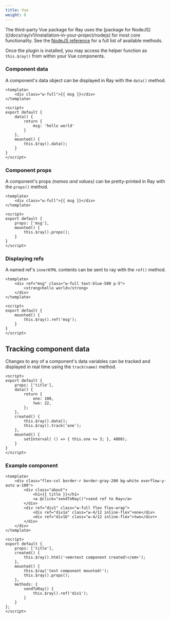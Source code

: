 ```yaml
---
title: Vue
weight: 8
---
```


The third-party Vue package for Ray uses the [package for NodeJS]((/docs/ray/v1/installation-in-your-project/nodejs) for 
most core functionality. See the [NodeJS reference](/docs/ray/v1/usage/nodejs) for a full list of available methods.

Once the plugin is installed, you may access the helper function as `this.$ray()` from within your Vue components.

### Component data

A component's data object can be displayed in Ray with the `data()` method.

```vue
<template>
    <div class="w-full">{{ msg }}</div>
</template>

<script>
export default {
    data() {
        return {
            msg: 'hello world'
        }
    },
    mounted() {
        this.$ray().data();
    }
}
</script>
```

### Component props

A component's props _(names and values)_ can be pretty-printed in Ray with the `props()` method.

```vue
<template>
    <div class="w-full">{{ msg }}</div>
</template>

<script>
export default {
    props: ['msg'],
    mounted() {
        this.$ray().props();
    }
}
</script>
```

### Displaying refs

A named ref's `innerHTML` contents can be sent to ray with the `ref()` method.


```vue
<template>
    <div ref="msg" class="w-full text-blue-500 p-5">
        <strong>hello world</strong>
    </div>
</template>

<script>
export default {
    mounted() {
        this.$ray().ref('msg');
    }
}
</script>
```

## Tracking component data

Changes to any of a component's data variables can be tracked and displayed in real time using the `track(name)` method.

```vue
<script>
export default {
    props: ['title'],
    data() {
        return {
            one: 100,
            two: 22,
        };
    },
    created() {
        this.$ray().data();
        this.$ray().track('one');
    },
    mounted() {
        setInterval( () => { this.one += 3; }, 4000);
    }
}
</script>
```

### Example component

```vue
<template>
    <div class="flex-col border-r border-gray-200 bg-white overflow-y-auto w-100">
        <div class="about">
            <h1>{{ title }}</h1>
            <a @click="sendToRay()">send ref to Ray</a>
        </div>
        <div ref="div1" class="w-full flex flex-wrap">
            <div ref="div1a" class="w-4/12 inline-flex">one</div>
            <div ref="div1b" class="w-4/12 inline-flex">two</divr>
        </div>
    </div>
</template>

<script>
export default {
    props: ['title'],
    created() {
        this.$ray().html('<em>test component created!</em>');
    },
    mounted() {
        this.$ray('test component mounted!');
        this.$ray().props();
    },
    methods: {
        sendToRay() {
            this.$ray().ref('div1');
        }
    }
};
</script>
```
